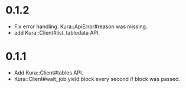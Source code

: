 # 0.1.2

* Fix error handling. Kura::ApiError#reason was missing.
* add Kura::Client#list_tabledata API.

# 0.1.1

* Add Kura::Client#tables API.
* Kura::Client#wait_job yield block every second if block was passed.
